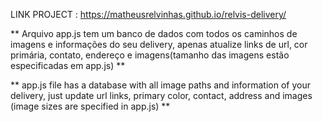 LINK PROJECT : https://matheusrelvinhas.github.io/relvis-delivery/

** Arquivo app.js tem um banco de dados com todos os caminhos de imagens e informações do seu delivery, apenas atualize links de url, cor primária, contato, endereço e imagens(tamanho das imagens estão especificadas em app.js) **

** app.js file has a database with all image paths and information of your delivery, just update url links, primary color, contact, address and images (image sizes are specified in app.js) **
